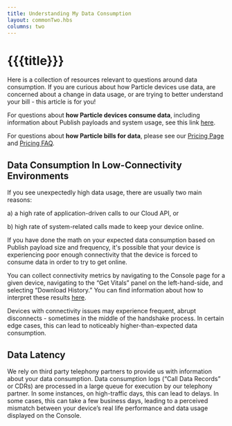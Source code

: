 ```yaml
---
title: Understanding My Data Consumption
layout: commonTwo.hbs
columns: two
---
```


# {{{title}}}
Here is a collection of resources relevant to questions around data consumption. If you are curious about how Particle devices use data, are concerned about a change in data usage, or are trying to better understand your bill - this article is for you!  
  
For questions about **how Particle devices consume data**, including information about Publish payloads and system usage, see this link [here](/getting-started/billing/cellular-data/#cellular-data-service-with-particle).

For questions about **how Particle bills for data**, please see our [Pricing Page](https://www.particle.io/pricing/) and [Pricing FAQ](/troubleshooting/faqs/general-knowledge/pricing-faq/).  
  
## Data Consumption In Low-Connectivity Environments

If you see unexpectedly high data usage, there are usually two main reasons:  
  
a) a high rate of application-driven calls to our Cloud API, or 

b) high rate of system-related calls made to keep your device online.   
  
If you have done the math on your expected data consumption based on Publish payload size and frequency, it's possible that your device is experiencing poor enough connectivity that the device is forced to consume data in order to try to get online.

You can collect connectivity metrics by navigating to the Console page for a given device, navigating to the “Get Vitals” panel on the left-hand-side, and selecting “Download History.” You can find information about how to interpret these results [here](/troubleshooting/guides/device-management/repairing-product-device-keys/).

Devices with connectivity issues may experience frequent, abrupt disconnects - sometimes in the middle of the handshake process. In certain edge cases, this can lead to noticeably higher-than-expected data consumption. 

## Data Latency

We rely on third party telephony partners to provide us with information about your data consumption. Data consumption logs (“Call Data Records” or CDRs) are processed in a large queue for execution by our telephony partner. In some instances, on high-traffic days, this can lead to delays. In some cases, this can take a few business days, leading to a perceived mismatch between your device’s real life performance and data usage displayed on the Console. 
